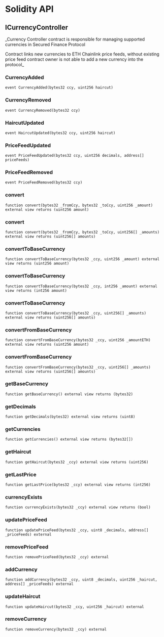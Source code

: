 # Solidity API

## ICurrencyController

_Currency Controller contract is responsible for managing supported
currencies in Secured Finance Protocol

Contract links new currencies to ETH Chainlink price feeds, without existing price feed
contract owner is not able to add a new currency into the protocol_

### CurrencyAdded

```solidity
event CurrencyAdded(bytes32 ccy, uint256 haircut)
```

### CurrencyRemoved

```solidity
event CurrencyRemoved(bytes32 ccy)
```

### HaircutUpdated

```solidity
event HaircutUpdated(bytes32 ccy, uint256 haircut)
```

### PriceFeedUpdated

```solidity
event PriceFeedUpdated(bytes32 ccy, uint256 decimals, address[] priceFeeds)
```

### PriceFeedRemoved

```solidity
event PriceFeedRemoved(bytes32 ccy)
```

### convert

```solidity
function convert(bytes32 _fromCcy, bytes32 _toCcy, uint256 _amount) external view returns (uint256 amount)
```

### convert

```solidity
function convert(bytes32 _fromCcy, bytes32 _toCcy, uint256[] _amounts) external view returns (uint256[] amounts)
```

### convertToBaseCurrency

```solidity
function convertToBaseCurrency(bytes32 _ccy, uint256 _amount) external view returns (uint256 amount)
```

### convertToBaseCurrency

```solidity
function convertToBaseCurrency(bytes32 _ccy, int256 _amount) external view returns (int256 amount)
```

### convertToBaseCurrency

```solidity
function convertToBaseCurrency(bytes32 _ccy, uint256[] _amounts) external view returns (uint256[] amounts)
```

### convertFromBaseCurrency

```solidity
function convertFromBaseCurrency(bytes32 _ccy, uint256 _amountETH) external view returns (uint256 amount)
```

### convertFromBaseCurrency

```solidity
function convertFromBaseCurrency(bytes32 _ccy, uint256[] _amounts) external view returns (uint256[] amounts)
```

### getBaseCurrency

```solidity
function getBaseCurrency() external view returns (bytes32)
```

### getDecimals

```solidity
function getDecimals(bytes32) external view returns (uint8)
```

### getCurrencies

```solidity
function getCurrencies() external view returns (bytes32[])
```

### getHaircut

```solidity
function getHaircut(bytes32 _ccy) external view returns (uint256)
```

### getLastPrice

```solidity
function getLastPrice(bytes32 _ccy) external view returns (int256)
```

### currencyExists

```solidity
function currencyExists(bytes32 _ccy) external view returns (bool)
```

### updatePriceFeed

```solidity
function updatePriceFeed(bytes32 _ccy, uint8 _decimals, address[] _priceFeeds) external
```

### removePriceFeed

```solidity
function removePriceFeed(bytes32 _ccy) external
```

### addCurrency

```solidity
function addCurrency(bytes32 _ccy, uint8 _decimals, uint256 _haircut, address[] _priceFeeds) external
```

### updateHaircut

```solidity
function updateHaircut(bytes32 _ccy, uint256 _haircut) external
```

### removeCurrency

```solidity
function removeCurrency(bytes32 _ccy) external
```

